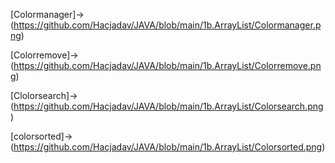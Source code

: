 [Colormanager]->(https://github.com/Hacjadav/JAVA/blob/main/1b.ArrayList/Colormanager.png)

[Colorremove]->(https://github.com/Hacjadav/JAVA/blob/main/1b.ArrayList/Colorremove.png)

[Clolorsearch]->(https://github.com/Hacjadav/JAVA/blob/main/1b.ArrayList/Colorsearch.png)

[colorsorted]->(https://github.com/Hacjadav/JAVA/blob/main/1b.ArrayList/Colorsorted.png)
